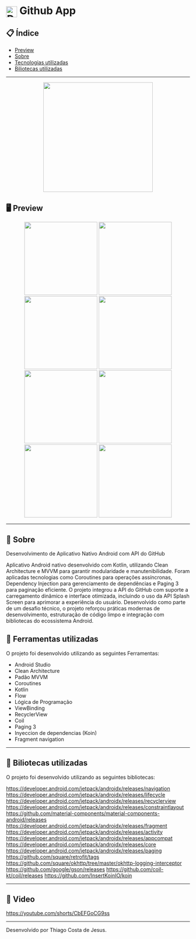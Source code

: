 
# <img align="center" alt="Daniel-HTML" height="30" width="30" src="https://github.com/user-attachments/assets/a67447b2-0c5b-443a-8b1e-35916e252621"> Github App 

<div align="center">
</div>

## 📋 Índice

- [Preview](#-Preview)
- [Sobre](#-Sobre)
- [Tecnologias utilizadas](#-Ferramentas-utilizadas)
- [Biliotecas utilizadas](#-Biliotecas-utilizadas)

---

<div align="center">

<img src="https://github.com/user-attachments/assets/3d363215-6b7d-4861-8c12-8f2f10f6441c" width="300">


 </div>

## 🖥 Preview 

<div align="center">

<img src="https://github.com/user-attachments/assets/ccd47e8b-aa38-4427-b1c9-63bfbfa22143" width="200">
<img src="https://github.com/user-attachments/assets/698111eb-9291-4c1f-bd91-d5ba11a46475" width="200">
<img src="https://github.com/user-attachments/assets/f5b92f20-5c91-43b0-ad0c-94827c4f21a2" width="200">
<img src="https://github.com/user-attachments/assets/81cf50b4-d68a-4dfc-80a6-626ecc868fc1" width="200">
<img src="https://github.com/user-attachments/assets/68054437-3015-4857-8a29-b6d5971813d3" width="200">
<img src="https://github.com/user-attachments/assets/e8dadfe1-c16d-47eb-8f1b-c35bce58bb1c" width="200">
<img src="https://github.com/user-attachments/assets/73fc14d5-cbb0-4cf8-906b-7e2c925983f5" width="200">
<img src="https://github.com/user-attachments/assets/ccd20cd9-f853-481c-86b7-32648eed96f3" width="200">



</div>

---

## 📖 Sobre

Desenvolvimento de Aplicativo Nativo Android com API do GitHub

Aplicativo Android nativo desenvolvido com Kotlin, utilizando Clean Architecture e MVVM para garantir modularidade e manutenibilidade. Foram aplicadas tecnologias como Coroutines para operações assíncronas, Dependency Injection para gerenciamento de dependências e Paging 3 para paginação eficiente. O projeto integrou a API do GitHub com suporte a carregamento dinâmico e interface otimizada, incluindo o uso da API Splash Screen para aprimorar a experiência do usuário. Desenvolvido como parte de um desafio técnico, o projeto reforçou práticas modernas de desenvolvimento, estruturação de código limpo e integração com bibliotecas do ecossistema Android.


## 🚀 Ferramentas utilizadas

O projeto foi desenvolvido utilizando as seguintes Ferramentas:

- Android Studio
- Clean Architecture
- Padão MVVM
- Coroutines
- Kotlin
- Flow
- Lógica de Programação
- ViewBinding
- RecyclerView
- Coil
- Paging 3
- Inyeccion de dependencias (Koin)
- Fragment navigation

---

## 🚀 Biliotecas utilizadas

O projeto foi desenvolvido utilizando as seguintes bibliotecas:

   https://developer.android.com/jetpack/androidx/releases/navigation
   https://developer.android.com/jetpack/androidx/releases/lifecycle
   https://developer.android.com/jetpack/androidx/releases/recyclerview
   https://developer.android.com/jetpack/androidx/releases/constraintlayout
   https://github.com/material-components/material-components-android/releases
   https://developer.android.com/jetpack/androidx/releases/fragment
   https://developer.android.com/jetpack/androidx/releases/activity
   https://developer.android.com/jetpack/androidx/releases/appcompat
   https://developer.android.com/jetpack/androidx/releases/core
   https://developer.android.com/jetpack/androidx/releases/paging
   https://github.com/square/retrofit/tags
   https://github.com/square/okhttp/tree/master/okhttp-logging-interceptor
   https://github.com/google/gson/releases
   https://github.com/coil-kt/coil/releases
   https://github.com/InsertKoinIO/koin


---

## 🚀 Video
https://youtube.com/shorts/CbEFGoCG9ss

---

Desenvolvido por Thiago Costa de Jesus.
